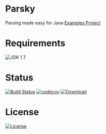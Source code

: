 # Parsky

Parsing made easy for Java
[Examples Project](https://github.com/parsky/parsky-examples)

# Requirements

![JDK 1.7](https://img.shields.io/badge/jdk-1.7-blue.svg)


# Status

[![Build Status](https://travis-ci.org/parsky/parsky.svg?branch=master)](https://travis-ci.org/parsky/parsky)
[![codecov](https://codecov.io/gh/parsky/parsky/branch/master/graph/badge.svg)](https://codecov.io/gh/parsky/parsky)
[![Download](https://api.bintray.com/packages/parsky/maven/parsky/images/download.svg) ](https://bintray.com/parsky/maven/parsky/_latestVersion)

# License

[![License](https://img.shields.io/badge/License-Apache%202.0-blue.svg)](https://opensource.org/licenses/Apache-2.0)
